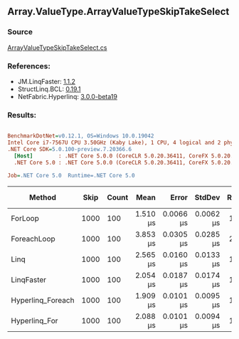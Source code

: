 ﻿## Array.ValueType.ArrayValueTypeSkipTakeSelect

### Source
[ArrayValueTypeSkipTakeSelect.cs](../LinqBenchmarks/Array/ValueType/ArrayValueTypeSkipTakeSelect.cs)

### References:
- JM.LinqFaster: [1.1.2](https://www.nuget.org/packages/JM.LinqFaster/1.1.2)
- StructLinq.BCL: [0.19.1](https://www.nuget.org/packages/StructLinq.BCL/0.19.1)
- NetFabric.Hyperlinq: [3.0.0-beta19](https://www.nuget.org/packages/NetFabric.Hyperlinq/3.0.0-beta19)

### Results:
``` ini

BenchmarkDotNet=v0.12.1, OS=Windows 10.0.19042
Intel Core i7-7567U CPU 3.50GHz (Kaby Lake), 1 CPU, 4 logical and 2 physical cores
.NET Core SDK=5.0.100-preview.7.20366.6
  [Host]        : .NET Core 5.0.0 (CoreCLR 5.0.20.36411, CoreFX 5.0.20.36411), X64 RyuJIT
  .NET Core 5.0 : .NET Core 5.0.0 (CoreCLR 5.0.20.36411, CoreFX 5.0.20.36411), X64 RyuJIT

Job=.NET Core 5.0  Runtime=.NET Core 5.0  

```
|            Method | Skip | Count |     Mean |     Error |    StdDev | Ratio | RatioSD |  Gen 0 | Gen 1 | Gen 2 | Allocated | CacheMisses/Op | BranchMispredictions/Op |
|------------------ |----- |------ |---------:|----------:|----------:|------:|--------:|-------:|------:|------:|----------:|---------------:|------------------------:|
|           ForLoop | 1000 |   100 | 1.510 μs | 0.0066 μs | 0.0062 μs |  1.00 |    0.00 |      - |     - |     - |         - |              0 |                       0 |
|       ForeachLoop | 1000 |   100 | 3.853 μs | 0.0305 μs | 0.0285 μs |  2.55 |    0.02 | 0.0153 |     - |     - |      32 B |              1 |                       2 |
|              Linq | 1000 |   100 | 2.565 μs | 0.0160 μs | 0.0133 μs |  1.70 |    0.01 | 0.1183 |     - |     - |     248 B |              2 |                       1 |
|        LinqFaster | 1000 |   100 | 2.054 μs | 0.0187 μs | 0.0174 μs |  1.36 |    0.01 | 1.9226 |     - |     - |    4024 B |              4 |                       1 |
| Hyperlinq_Foreach | 1000 |   100 | 1.909 μs | 0.0101 μs | 0.0095 μs |  1.26 |    0.01 |      - |     - |     - |         - |              0 |                       1 |
|     Hyperlinq_For | 1000 |   100 | 2.088 μs | 0.0101 μs | 0.0094 μs |  1.38 |    0.01 |      - |     - |     - |         - |              0 |                       1 |
